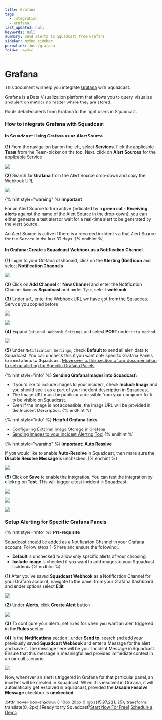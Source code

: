 ```yaml
---
title: Grafana
tags:
  - integration
  - grafana
last_updated: null
keywords: null
summary: Send alerts to Squadcast from Grafana
sidebar: mydoc_sidebar
permalink: docs/grafana
folder: mydoc
---
```


# Grafana

This document will help you integrate [Grafana](https://grafana.com) with Squadcast.

Grafana is a Data Visualization platform that allows you to query, visualize and alert on metrics no matter where they are stored.

Route detailed alerts from Grafana to the right users in Squadcast.

### How to integrate Grafana with Squadcast

#### In Squadcast: Using Grafana as an Alert Source

**(1)** From the navigation bar on the left, select **Services**. Pick the applicable **Team** from the Team-picker on the top. Next, click on **Alert Sources** for the applicable Service

![](../../.gitbook/assets/alert\_source\_1.png)

**(2)** Search for **Grafana** from the Alert Source drop-down and copy the Webhook URL

![](../../.gitbook/assets/grafana\_1.png)

{% hint style="warning" %}
**Important**

For an Alert Source to turn active (indicated by a **green dot - Receiving alerts** against the name of the Alert Source in the drop-down), you can either generate a test alert or wait for a real-time alert to be generated by the Alert Source.

An Alert Source is active if there is a recorded incident via that Alert Source for the Service in the last 30 days.
{% endhint %}

#### In Grafana: Create a Squadcast Webhook as a Notification Channel

**(1)** Login to your Grafana dashboard, click on the **Alerting (Bell) icon** and select **Notification Channels**

![](../../.gitbook/assets/grafana\_2.png)

**(2)** Click on **Add Channel** or **New Channel** and enter the Notification Channel `Name` as **Squadcast** and under `Type`, select **webhook**

**(3)** Under `url`, enter the Webhook URL we have got from the Squadcast Service you copied before

![](../../.gitbook/assets/grafana\_3.png)

![](../../.gitbook/assets/grafana\_4.png)

**(4)** Expand `Optional Webhook Settings` and select **POST** under `Http method`.

![](../../.gitbook/assets/grafana\_5.png)

**(5)** Under `Notification Settings`, check **Default** to send all alert data to Squadcast. You can uncheck this if you want only specific Grafana Panels to send alerts to Squadcast. [Move over to this section of our documentation to set up alerting for Specific Grafana Panels](grafana/#setup-alerting-for-specific-grafana-panels).

{% hint style="info" %}
**Sending Grafana Images into Squadcast**\


* If you'd like to include images to your incident, check **Include Image** and you should see it as a part of your incident description in Squadcast.
* The Image URL must be public or accessible from your computer for it to be visible on Squadcast.
* Even if the Image is not accessible, the Image URL will be provided in the Incident Description.
{% endhint %}

{% hint style="info" %}
**Helpful Grafana Links**

* [Configuring External Image Storage in Grafana](https://grafana.com/docs/grafana/latest/installation/configuration/#external-image-storage)
* [Sending Images to your Incident Alerting Tool](https://grafana.com/docs/grafana/latest/alerting/notifications/#external-image-store)
{% endhint %}

{% hint style="warning" %}
**Important: Auto Resolve**

If you would like to enable **Auto-Resolve** in Squadcast, then make sure the **Disable Resolve Message** is unchecked.
{% endhint %}

![](../../.gitbook/assets/grafana\_6.png)

**(5)** Click on **Save** to enable the integration. You can test the integration by clicking on **Test**. This will trigger a test incident in Squadcast.

![](../../.gitbook/assets/grafana\_7.png)

![](../../.gitbook/assets/grafana\_8.png)

![](../../.gitbook/assets/grafana\_9.png)

### Setup Alerting for Specific Grafana Panels

{% hint style="info" %}
**Pre-requisite**

Squadcast should be added as a Notification Channel in your Grafana account. [Follow steps 1-5 here](grafana/#in-grafana-create-a-squadcast-webhook-as-a-notification-channel) and ensure the following:\


* **Default** is unchecked to allow only specific alerts of your choosing
* **Include image** is checked if you want to add images to your Squadcast incidents
{% endhint %}

**(1)** After you've saved **Squadcast Webhook** as a Notification Channel for your Grafana account, navigate to the panel from your Grafana Dashboard and under options select **Edit**

![](../../.gitbook/assets/grafana\_10.png)

**(2)** Under **Alerts**, click **Create Alert** button

![](../../.gitbook/assets/grafana\_11.png)

**(3)** To configure your alerts, set rules for when you want an alert triggered in the **Rules** section

**(4)** In the **Notifications** section , under **Send to**, search and add your previously saved **Squadcast Webhook** and enter a Message for the alert and save it. The message here will be your Incident Message in Squadcast. Ensure that this message is meaningful and provides immediate context in an on-call scenario

![](../../.gitbook/assets/grafana\_12.png)

Now, whenever an alert is triggered in Grafana for that particular panel, an incident will be created in Squadcast. When it is resolved in Grafana, it will automatically get Resolved in Squadcast, provided the **Disable Resolve Message** checkbox is **unchecked**.

.btttn:hover{box-shadow: 0 10px 20px 0 rgba(15,97,221,.25); transform: translate(0,-2px);}Ready to try Squadcast?[Start Now For Free!](https://app.squadcast.com/register) [Schedule a Demo](https://calendly.com/renuka-squadcast/30min)

